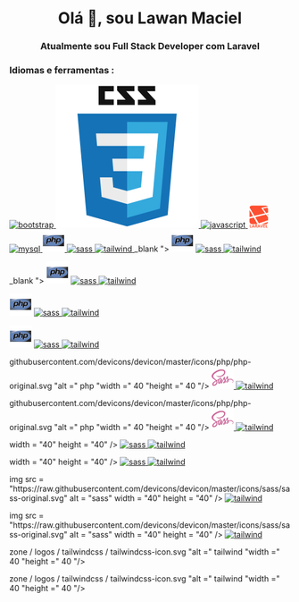 <h1 align = "center"> Olá 👋, sou Lawan Maciel </h1>
<h3 align = "center"> Atualmente sou Full Stack Developer com Laravel </h3>


<h3 align = "left"> Idiomas e ferramentas : </h3>
<p align = "left"> <a href="https://getbootstrap.com" target="_blank"> <img src = "https://raw.githubusercontent.com/devicons/devicon/master/icons/ bootstrap / bootstrap-plain-wordmark.svg "alt =" bootstrap "width =" 40 "height =" 40 "/> </a> <a href =" https://www.w3schools.com/css/ "target = "_ blank"> <img src = "https://raw.githubusercontent.com/devicons/devicon/master/icons/css3/css3-original-wordmark.svg" alt = "css3" largura = "40" altura = "40" /> </a> <a href="https://developer.mozilla.org/en-US/docs/Web/JavaScript" target="_blank"> <img src = "https: // raw .githubusercontent.com / devicons / devicon / master / icons / javascript / javascript-original.svg "alt =" javascript "width =" 40 "height =" 40 "/> </a> <a href =" https: // laravel. com / "target =" _ blank "> <img src =" https://raw.githubusercontent.com/devicons/devicon/master/icons/laravel/laravel-plain-wordmark.svg "alt =" laravel "width =" 40 "height =" 40 "/> </a> <a href="https://www.mysql.com/" target="_blank"> <img src =" https://raw.githubusercontent.com/ devicons / devicon / master / icons / mysql / mysql-original-wordmark.svg "alt =" mysql "width =" 40 "height =" 40 "/> </a> <a href =" https: // www. php.net "target = "_ blank"> <img src = "https://raw.githubusercontent.com/devicons/devicon/master/icons/php/php-original.svg" alt = "php" width = "40" height = " 40 "/> </a> <a href="https://sass-lang.com" target="_blank"> <img src =" https://raw.githubusercontent.com/devicons/devicon/master/ icons / sass / sass-original.svg "alt =" sass "width =" 40 "height =" 40 "/> </a> <a href =" https://tailwindcss.com/ "target =" _ blank " > <img src = "https://www.vectorlogo.zone/logos/tailwindcss/tailwindcss-icon.svg" alt = "tailwind" width = "40" height = "40" /> </a> </ p >_blank "> <img src =" https://raw.githubusercontent.com/devicons/devicon/master/icons/php/php-original.svg "alt =" php "width =" 40 "height =" 40 "/ > </a> <a href="https://sass-lang.com" target="_blank"> <img src = "https://raw.githubusercontent.com/devicons/devicon/master/icons/sass /sass-original.svg "alt =" sass "width =" 40 "height =" 40 "/> </a> <a href="https://tailwindcss.com/" target="_blank"> <img src = "https://www.vectorlogo.zone/logos/tailwindcss/tailwindcss-icon.svg" alt = "tailwind" width = "40" height = "40" /> </a> </p>_blank "> <img src =" https://raw.githubusercontent.com/devicons/devicon/master/icons/php/php-original.svg "alt =" php "width =" 40 "height =" 40 "/ > </a> <a href="https://sass-lang.com" target="_blank"> <img src = "https://raw.githubusercontent.com/devicons/devicon/master/icons/sass /sass-original.svg "alt =" sass "width =" 40 "height =" 40 "/> </a> <a href="https://tailwindcss.com/" target="_blank"> <img src = "https://www.vectorlogo.zone/logos/tailwindcss/tailwindcss-icon.svg" alt = "tailwind" width = "40" height = "40" /> </a> </p><img src = "https://raw.githubusercontent.com/devicons/devicon/master/icons/php/php-original.svg" alt = "php" width = "40" height = "40" /> </ a> <a href="https://sass-lang.com" target="_blank"> <img src = "https://raw.githubusercontent.com/devicons/devicon/master/icons/sass/sass- original.svg "alt =" sass "width =" 40 "height =" 40 "/> </a> <a href="https://tailwindcss.com/" target="_blank"> <img src =" https://www.vectorlogo.zone/logos/tailwindcss/tailwindcss-icon.svg "alt =" tailwind "width =" 40 "height =" 40 "/> </a> </p><img src = "https://raw.githubusercontent.com/devicons/devicon/master/icons/php/php-original.svg" alt = "php" width = "40" height = "40" /> </ a> <a href="https://sass-lang.com" target="_blank"> <img src = "https://raw.githubusercontent.com/devicons/devicon/master/icons/sass/sass- original.svg "alt =" sass "width =" 40 "height =" 40 "/> </a> <a href="https://tailwindcss.com/" target="_blank"> <img src =" https://www.vectorlogo.zone/logos/tailwindcss/tailwindcss-icon.svg "alt =" tailwind "width =" 40 "height =" 40 "/> </a> </p>githubusercontent.com/devicons/devicon/master/icons/php/php-original.svg "alt =" php "width =" 40 "height =" 40 "/> </a> <a href =" https: // sass-lang.com "target =" _ blank "> <img src =" https://raw.githubusercontent.com/devicons/devicon/master/icons/sass/sass-original.svg "alt =" sass "width = "40" height = "40" /> </a> <a href="https://tailwindcss.com/" target="_blank"> <img src = "https://www.vectorlogo.zone/logos /tailwindcss/tailwindcss-icon.svg "alt =" tailwind "width =" 40 "height =" 40 "/> </a> </p>githubusercontent.com/devicons/devicon/master/icons/php/php-original.svg "alt =" php "width =" 40 "height =" 40 "/> </a> <a href =" https: // sass-lang.com "target =" _ blank "> <img src =" https://raw.githubusercontent.com/devicons/devicon/master/icons/sass/sass-original.svg "alt =" sass "width = "40" height = "40" /> </a> <a href="https://tailwindcss.com/" target="_blank"> <img src = "https://www.vectorlogo.zone/logos /tailwindcss/tailwindcss-icon.svg "alt =" tailwind "largura =" 40 "altura =" 40 "/> </a> </p>width = "40" height = "40" /> </a> <a href="https://sass-lang.com" target="_blank"> <img src = "https: //raw.githubusercontent. com / devicons / devicon / master / icons / sass / sass-original.svg "alt =" sass "width =" 40 "height =" 40 "/> </a> <a href =" https: // tailwindcss. com / "target =" _ blank "> <img src =" https://www.vectorlogo.zone/logos/tailwindcss/tailwindcss-icon.svg "alt =" tailwind "width =" 40 "height =" 40 "/ > </a> </p>width = "40" height = "40" /> </a> <a href="https://sass-lang.com" target="_blank"> <img src = "https: //raw.githubusercontent. com / devicons / devicon / master / icons / sass / sass-original.svg "alt =" sass "width =" 40 "height =" 40 "/> </a> <a href =" https: // tailwindcss. com / "target =" _ blank "> <img src =" https://www.vectorlogo.zone/logos/tailwindcss/tailwindcss-icon.svg "alt =" tailwind "width =" 40 "height =" 40 "/ > </a> </p>img src = "https://raw.githubusercontent.com/devicons/devicon/master/icons/sass/sass-original.svg" alt = "sass" width = "40" height = "40" /> </ a > <a href="https://tailwindcss.com/" target="_blank"> <img src = "https://www.vectorlogo.zone/logos/tailwindcss/tailwindcss-icon.svg" alt = "tailwind "largura =" 40 "altura =" 40 "/> </a> </p>img src = "https://raw.githubusercontent.com/devicons/devicon/master/icons/sass/sass-original.svg" alt = "sass" width = "40" height = "40" /> </ a > <a href="https://tailwindcss.com/" target="_blank"> <img src = "https://www.vectorlogo.zone/logos/tailwindcss/tailwindcss-icon.svg" alt = "tailwind "largura =" 40 "altura =" 40 "/> </a> </p>zone / logos / tailwindcss / tailwindcss-icon.svg "alt =" tailwind "width =" 40 "height =" 40 "/> </a> </p>zone / logos / tailwindcss / tailwindcss-icon.svg "alt =" tailwind "width =" 40 "height =" 40 "/> </a> </p>
